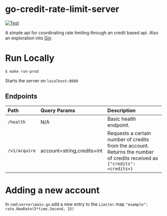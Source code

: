 # go-credit-rate-limit-server
[![Test](https://github.com/TheWozard/go-credit-rate-limit-server/actions/workflows/test.yml/badge.svg)](https://github.com/TheWozard/go-credit-rate-limit-server/actions/workflows/test.yml)

A simple api for coordinating rate limiting through an credit based api. Also an exploration into [Gin](https://github.com/gin-gonic/gin)

# Run Locally

```
$ make run-prod
```

Starts the server on `localhost:8080`

## Endpoints
|Path|Query Params|Description|
|:-|:-|:-|
| `/health` | N/A | Basic health endpoint. |
| `/v1/acquire` | account=string,credits=int | Requests a certain number of credits from the account. Returns the number of credits received as `{"credits":<credits>}` |

# Adding a new account

In `cmd\server\main.go` add a new entry to the `Limiter` map `"example": rate.NewRate(5*time.Second, 15)`

